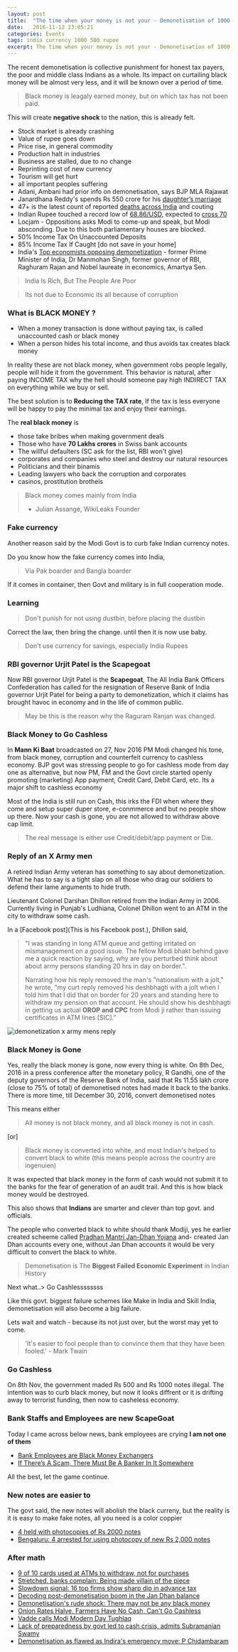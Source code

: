 ```yaml
---
layout: post
title:  "The time when your money is not your - Demonetisation of 1000 & 500 Rs"
date:   2016-11-12 23:05:21
categories: Events
tags: india currency 1000 500 rupee
excerpt: The time when your money is not your - Demonetisation of 1000 & 500 Rs
---
```


The recent demonetisation is collective punishment for honest tax payers, the poor and middle class Indians as a whole. Its impact on curtailing black money will be almost very less, and it will be known over a period of time.

> Black money is leagaly earned money, but on which tax has not been paid.

This will create **negative shock** to the nation, this is already felt.

* Stock market is already crashing
* Value of rupee goes down
* Price rise, in general commodity
* Production halt in industries
* Business are stalled, due to no change
* Reprinting cost of new currency
* Tourism will get hurt
* all important peoples suffering
* Adani, Ambani had prior info on demonetisation, says BJP MLA Rajawat
* Janardhana Reddy's spends Rs 550 crore for his [daughter’s marriage](http://www.firstpost.com/india/demonetisation-two-numbers-show-how-currency-ban-treats-indias-rich-and-poor-3109958.html)
* 47+ is the latest count of reported [deaths across India](http://www.firstpost.com/politics/demonetisation-over-30-people-dead-but-modi-govt-views-it-as-minor-inconveniences-3109360.html) and couting
* Indian Rupee touched a record low of [68.86/USD](http://www.firstpost.com/business/rupee-at-record-low-of-68-86-time-urjit-patel-did-a-raghuram-rajan-to-save-the-unit-3122522.html), expected to [cross 70](http://economictimes.indiatimes.com/markets/stocks/news/tighten-your-seat-belts-rupee-could-be-heading-for-70-level-in-near-term/articleshow/55613307.cms)
* Locjam - Oppositions asks Modi to come-up and speak, but Modi absconding. Due to this both parliamentary houses are blocked.
* 50% Income Tax On Unaccounted Deposits
* 85% Income Tax If Caught [do not save in your home]
* India's [Top economists opposing demonetization](http://www.merinews.com/article/pm-modi-should-have-analyzed-that-historically-demonetization-has-in-most-cases-backfired/15921402.shtml) - former Prime Minister of India, Dr Manmohan Singh, former governor of RBI, Raghuram Rajan and Nobel laureate in economics, Amartya Sen.


> India Is Rich, But The People Are Poor

> Its not due to Economic its all because of corruption

### What is BLACK MONEY ?

- When a money transaction is done without paying tax, is called unaccounted cash or black money
- When a person hides his total income, and thus avoids tax creates black money

In reality these are not black money, when government robs people legally, people will hide it from the government. This behavior is natural, after paying INCOME TAX why the hell should someone pay high INDIRECT TAX on everything while we buy or sell.

The best solution is to **Reducing the TAX rate**, If the tax is less everyone will be happy to pay the minimal tax and enjoy their earnings.

The **real black money** is

* those take bribes when making government deals
* Those who have **70 Lakhs crores** in Swiss bank accounts
* The willful defaulters (SC ask for the list, RBI won't give)
* corporates and companies who steel and destroy our natural resources
* Politicians and their binamis
* Leading lawyers who back the corruption and corporates
* casinos, prostitution brothels

> Black money comes mainly from India
> - Julian Assange, WikiLeaks Founder

### Fake currency

Another reason said by the Modi Govt is to curb fake Indian currency notes.

Do you know how the fake currency comes into India,

> Via Pak boarder and Bangla boarder

If  it comes in container, then Govt and military is in full cooperation mode.

### Learning

> Don't punish for not using dustbin, before placing the dustbin

Correct the law, then bring the change. until then it is now use baby.

> Don't use currency for savings, especially India Rupees

### RBI governor Urjit Patel is the Scapegoat

Now RBI governor Urjit Patel is the **Scapegoat**, The All India Bank Officers Confederation has called for the resignation of Reserve Bank of India governor Urjit Patel for being a party to demonetization, which it claims has brought havoc in economy and in the life of common public.

> May be this is the reason why the Raguram Ranjan was changed.

### Black Money to Go Cashless

In **Mann Ki Baat** broadcasted on 27, Nov 2016 PM Modi changed his tone, from black money, corruption and counterfeit currency to cashless economy. BJP govt was stressing people to go for cashless mode from day one as alternative, but now PM, FM and the Govt circle started openly promoting (marketing) App payment, Credit Card, Debit Card, etc. Its a major shift to cashless economy

Most of the India is still run on Cash, this irks the FDI when where they come and setup super duper store, e-conmmerce and but no people show up there. Now your cash is gone, you are not allowed to withdraw above cap limit.

> The real message is either use Credit/debit/app payment or Die.

### Reply of an X Army men

A retired Indian Army veteran has something to say about demonetization. What he has to say is a tight slap on all those who drag our soldiers to defend their lame arguments to hide truth.

Lieutenant Colonel Darshan Dhillon retired from the Indian Army in 2006. Currently living in Punjab's Ludhiana, Colonel Dhillon went to an ATM in the city to withdraw some cash.

In a [Facebook post](This is his Facebook post.), Dhillon said,

> "I was standing in long ATM queue and getting irritated on mismanagement on a good issue. The fellow Modi bhakt behind gave me a quick reaction by saying, why are you perturbed think about about army persons standing 20 hrs in day on border.".
>
> Narrating how his reply removed the man's "nationalism with a jolt," he wrote, "my curt reply removed his deshbhagti with a jolt when I told him that I did that on border for 20 years and standing here to withdraw my pension on that account. He should show his deshbhagti in getting us actual **OROP and CPC** from Modi ji rather than issuing certificates in ATM lines [SIC]."

![demonetization x army mens reply](http://media2.intoday.in/indiatoday/images/stories//2016November/d_112716022452.png)

### Black Money is Gone

Yes, really the black money is gone, now every thing is white. On 8th Dec, 2016 in a press conference after the monetary policy, R Gandhi, one of the deputy governors of the Reserve Bank of India, said that Rs 11.55 lakh crore (close to 75% of total) of demonetised notes had made it back to the banks. There is more time, till December 30, 2016, convert demonetised notes

This means either

> All money is not black money, and all black money is not in cash.

[or]

> Black money is converted into white, and most Indian's helped to convert black to white (this means people across the country are ingenuien)

It was expected that black money in the form of cash would not submit it to the banks for the fear of generation of an audit trail. And this is how black money would be destroyed.

This also shows that **Indians** are smarter and clever than top govt. and officials.

The people who converted black to white should thank Modiji, yes he earlier created scheeme called [Pradhan Mantri Jan-Dhan Yojana](https://en.wikipedia.org/wiki/Pradhan_Mantri_Jan_Dhan_Yojana) and- created Jan Dhan accounts every one, without Jan Dhan accounts it would be very difficult to convert the black to white.

> Demonetisation is The **Biggest Failed Economic Experiment** in Indian History

Next what..> Go Cashlessssssss

Like this govt. biggest failure schemes like Make in India and Skill India, demonetisation will also become a big failure.

Lets wait and watch - because its not just over, but the worst may yet to come.

> 'It's easier to fool people than to convince them that they have been fooled.' - Mark Twain

### Go Cashless

On 8th Nov, the government maded Rs 500 and Rs 1000 notes illegal. The intention was to curb black money, but now it looks diffrent or it is drifting away to terrorist funding,  then now to casheless economy.

### Bank Staffs and Employees are new ScapeGoat

Today I came across below news, bank employees are crying **I am not one of them**

* [Bank Employees are Black Money Exchangers ](http://timesofindia.indiatimes.com/business/india-business/raids-at-branches-impacting-morale-say-bankers-efforts-on-to-reach-out-to-staff/articleshow/56013481.cms
)
* [If There’s A Scam, There Must Be A Banker In It Somewhere](http://swarajyamag.com/economy/demonetisations-lesson-if-theres-a-scam-there-must-be-a-banker-in-it-somewhere)

All the best, let the game continue.

### New notes are easier to

The govt said, the new notes will abolish the black curreny, but the reality is it is easy to make fake notes, all you need is a color coppier

* [4 held with photocopies of Rs 2000 notes](http://www.deccanchronicle.com/nation/crime/211216/bengaluru-4-arrested-for-using-photocopy-of-new-rs-2000-notes.html)
* [Bengaluru: 4 arrested for using photocopy of new Rs 2,000 notes](http://www.newindianexpress.com/cities/bengaluru/2016/dec/21/4-held-with-photocopies-of-rs-2k-notes-1551465.html)


### After math
* [9 of 10 cards used at ATMs to withdraw, not for purchases](http://dhunt.in/1Krnq)
* [Stretched, banks complain: Being made villain of the piece](http://dhunt.in/1KTsg)
* [Slowdown signal: 16 top firms show sharp dip in advance tax](http://dhunt.in/1KTsh)
* [Decoding post-demonetisation boom in the Jan Dhan balance](http://dhunt.in/1Hse8)
* [Demonetisation's rude shock: There may not be any black money](http://dhunt.in/1I1Qz)
* [Onion Rates Halve, Farmers Have No Cash, Can't Go Cashless](http://dhunt.in/1KU7l)
* [Vadde calls Modi Modern Day Tughlaq](http://dhunt.in/1KTRE)
* [Lack of preparedness by govt led to cash crisis, admits Subramanian Swamy](http://indianexpress.com/article/india/demonetisation-bjp-subramanian-swamy-cash-crunch-4433960/)
* [Demonetisation as flawed as Indira's emergency move: P Chidambaram](http://www.business-standard.com/article/economy-policy/demonetisation-as-flawed-as-indira-gandhi-s-emergency-move-p-chidambaram-116122301264_1.html)
